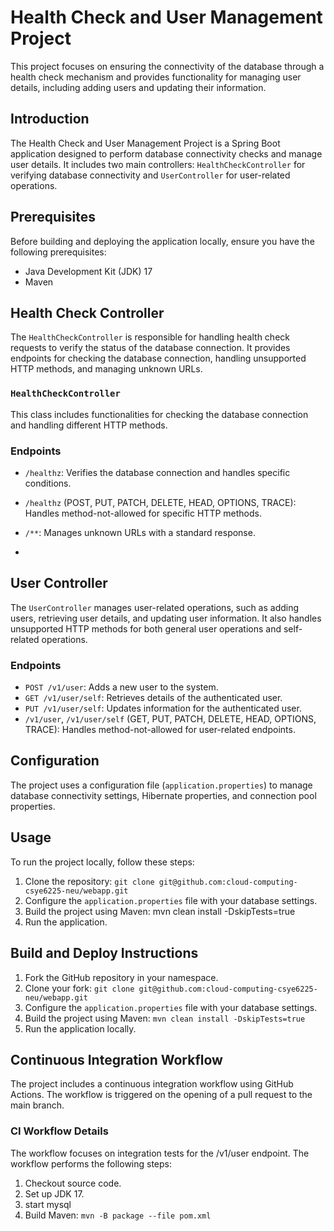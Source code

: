 # Health Check and User Management Project

This project focuses on ensuring the connectivity of the database through a health check mechanism and provides functionality for managing user details, including adding users and updating their information.

## Introduction

The Health Check and User Management Project is a Spring Boot application designed to perform database connectivity checks and manage user details. It includes two main controllers: `HealthCheckController` for verifying database connectivity and `UserController` for user-related operations.

## Prerequisites

Before building and deploying the application locally, ensure you have the following prerequisites:

- Java Development Kit (JDK) 17
- Maven

## Health Check Controller

The `HealthCheckController` is responsible for handling health check requests to verify the status of the database connection. It provides endpoints for checking the database connection, handling unsupported HTTP methods, and managing unknown URLs.

### `HealthCheckController`

This class includes functionalities for checking the database connection and handling different HTTP methods.

### Endpoints

- `/healthz`: Verifies the database connection and handles specific conditions.
- `/healthz` (POST, PUT, PATCH, DELETE, HEAD, OPTIONS, TRACE): Handles method-not-allowed for specific HTTP methods.
- `/**`: Manages unknown URLs with a standard response.

- 

## User Controller

The `UserController` manages user-related operations, such as adding users, retrieving user details, and updating user information. It also handles unsupported HTTP methods for both general user operations and self-related operations.

### Endpoints

- `POST /v1/user`: Adds a new user to the system.
- `GET /v1/user/self`: Retrieves details of the authenticated user.
- `PUT /v1/user/self`: Updates information for the authenticated user.
- `/v1/user`, `/v1/user/self` (GET, PUT, PATCH, DELETE, HEAD, OPTIONS, TRACE): Handles method-not-allowed for user-related endpoints.

## Configuration

The project uses a configuration file (`application.properties`) to manage database connectivity settings, Hibernate properties, and connection pool properties.

## Usage

To run the project locally, follow these steps:

1. Clone the repository: `git clone git@github.com:cloud-computing-csye6225-neu/webapp.git`
2. Configure the `application.properties` file with your database settings.
3. Build the project using Maven: mvn clean install -DskipTests=true
4. Run the application.


## Build and Deploy Instructions

1. Fork the GitHub repository in your namespace.
2. Clone your fork: `git clone git@github.com:cloud-computing-csye6225-neu/webapp.git`
3. Configure the `application.properties` file with your database settings.
4. Build the project using Maven: `mvn clean install -DskipTests=true`
5. Run the application locally.

## Continuous Integration Workflow

The project includes a continuous integration workflow using GitHub Actions. The workflow is triggered on the opening of a pull request to the main branch.

### CI Workflow Details

The workflow focuses on integration tests for the /v1/user endpoint.
The workflow performs the following steps:

1. Checkout source code.
2. Set up JDK 17.
3. start mysql
4. Build Maven: `mvn -B package --file pom.xml`
   


